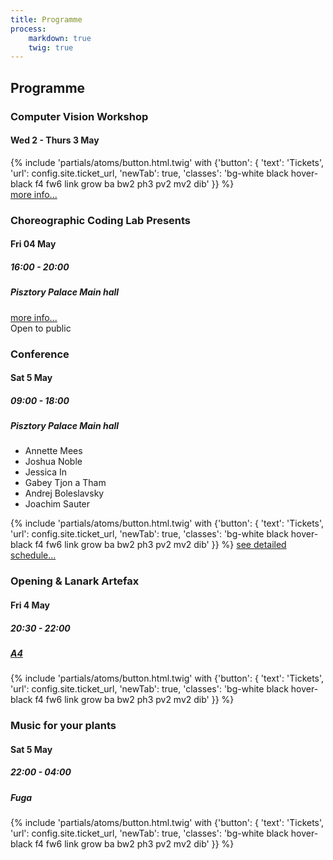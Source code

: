 ```yaml
---
title: Programme
process:
    markdown: true
    twig: true
---
```

<h2>Programme</h2>

<section class="fullwidth cf w-100 tl tc-ns mt4-ns">
    <div class="mw24rem dib v-top w-100 w-30-ns">
        <article class="pa3 mv2 ba tl b--black bw2">
            <div class="lh-title">
                <h3 class="f2 f1-ns ma0">
                    Computer Vision Workshop
                </h3>
                <h4 class="tr f3 f2-ns ma0 mt2 mt0-ns">
                    Wed 2 - Thurs 3 May
                </h4>
                {% include 'partials/atoms/button.html.twig' with {'button': {
                  'text': 'Tickets',
                  'url': config.site.ticket_url,
                  'newTab': true,
                  'classes': 'bg-white black hover-black f4 fw6 link grow ba bw2 ph3 pv2 mv2 dib'
                }} %}
            </div>
            <div class="dt mt1 f6 f5-l">
              <div class="dtc">
                <span class="mv0 b"><a href="/workshops/computer-vision">more info...</a></span>
              </div>
            </div>
        </article>
        <article class="pa3 mv2 ba tl b--black bw2">
            <div>
                <h3 class="f2 f1-ns lh-title ma0">
                    Choreographic Coding Lab Presents
                </h3>
                <h4 class="tr f3 f2-ns ma0 mt2 mt0-ns">
                    Fri 04 May
                </h4>
                <h5 class="tr f4 f3-ns ma0">
                    16:00 - 20:00
                </h5>
                <h5 class="tr f4 f3-ns ma0">
                    Pisztory Palace Main hall
                </h5>
            </div>
            <div class="dt w-100 mt1 f6 f5-l">
              <div class="dtc">
                <span class="mv0 b"><a href="/workshops/cclx">more info...</a></span>
              </div>
              <div class="dtc tr">
                <span class="mv0 bg-white pa1 b">Open to public</span>
              </div>
            </div>
        </article>
    </div>
    <div class="mw24rem dib v-top w-100 w-34-ns">
        <article class="mh-2-ns relative top--1-ns pa3 mv2 ba tl b--black bw2 bgi-radialgrad">
            <div>
                <h3 class="f1 lh-title ma0 f4rem">
                    Conference
                </h3>
                <div class="tr">
                    <h4 class="f3 f2-ns ma0 mt2 mt0-ns">
                        Sat 5 May
                    </h4>
                    <h5 class="f4 f3-ns ma0">
                        09:00 - 18:00
                    </h5>
                    <h5 class="f4 f3-ns ma0">
                        Pisztory Palace Main hall
                    </h5>
                </div>
            </div>
            <div class="f4 f3-l fw6 mt5 mt2-ns">
                <ul class="list pa0 mb0 mt3">
                    <li>Annette Mees</li>
                    <li>Joshua Noble</li>
                    <li>Jessica In</li>
                    <li>Gabey Tjon a Tham</li>
                    <li>Andrej Boleslavsky</li>
                    <li>Joachim Sauter</li>
                </ul>
                {% include 'partials/atoms/button.html.twig' with {'button': {
                  'text': 'Tickets',
                  'url': config.site.ticket_url,
                  'newTab': true,
                  'classes': 'bg-white black hover-black f4 fw6 link grow ba bw2 ph3 pv2 mv2 dib'
                }} %}
                <span class="mv0 b dib f5 f4-l"><a class="" href="/programme">see detailed schedule...</a></span>
            </div>
        </article>
    </div>
    <div class="mw24rem dib w-100 w-30-ns">
        <article class="pa3 mv2 ba tl b--black bw2">
            <div class="lh-title">
                <h3 class="f2 f1-ns ma0">
                    Opening & Lanark Artefax
                </h3>
                <div class="tr">
                    <h4 class="f3 f2-ns ma0 mt2 mt0-ns">
                        Fri 4 May
                    </h4>
                    <h5 class="f4 f3-ns ma0">
                        20:30 - 22:00
                    </h5>
                    <h5 class="f4 f3-ns ma0">
                        <a href="http://www.a4.sk/">A4</a>
                    </h5>
                </div>
                {% include 'partials/atoms/button.html.twig' with {'button': {
                  'text': 'Tickets',
                  'url': config.site.ticket_url,
                  'newTab': true,
                  'classes': 'bg-white black hover-black f4 fw6 link grow ba bw2 ph3 pv2 mv2 dib'
                }} %}
            </div>
            <div class="dt mt1 f6 f5-l">
              <div class="dtc">
              </div>
            </div>
        </article>
        <article class="pa3 mv2 ba tl b--black bw2">
            <div class="lh-title">
                <h3 class="f2 f1-ns ma0">
                    Music for your plants
                </h3>
                <div class="tr">
                    <h4 class="f3 f2-ns ma0 mt2 mt0-ns">
                        Sat 5 May
                    </h4>
                    <h5 class="f4 f3-ns ma0">
                        22:00 - 04:00
                    </h5>
                    <h5 class="f4 f3-ns ma0">
                        Fuga
                    </h5>
                </div>
                {% include 'partials/atoms/button.html.twig' with {'button': {
                  'text': 'Tickets',
                  'url': config.site.ticket_url,
                  'newTab': true,
                  'classes': 'bg-white black hover-black f4 fw6 link grow ba bw2 ph3 pv2 mv2 dib'
                }} %}
            </div>
            <div class="dt mt1 f6 f5-l">
              <div class="dtc">
              </div>
            </div>
        </article>
    </div>
</section>
